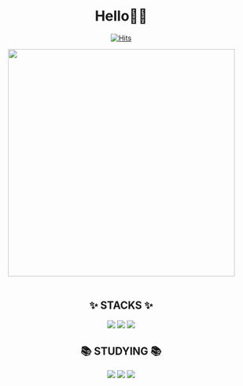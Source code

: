 <div align=center><h1>Hello🖐🏻</h1>

[![Hits](https://hits.seeyoufarm.com/api/count/incr/badge.svg?url=https%3A%2F%2Fgithub.com%2Fseokyung402&count_bg=%23FFBDE6&title_bg=%23FFA0DC&icon=smugmug.svg&icon_color=%23E7E7E7&title=hits&edge_flat=false)](https://www.github.com/seokyung402)
<br>

<img width="461" src="https://github.com/seokyung402/seokyung402/assets/105649543/ccd66460-430a-4117-aa64-5e799e350a28">
</div>

<div align=center>
<br>
<h2>✨ STACKS ✨</h2>
<img src="https://img.shields.io/badge/python-3670A0?style=for-the-badge&logo=python&logoColor=ffdd54"/>
<img src="https://img.shields.io/badge/github-181717?style=for-the-badge&logo=github&logoColor=white">
<img src="https://img.shields.io/badge/git-F05032?style=for-the-badge&logo=git&logoColor=white">
<br>

<h2>📚 STUDYING 📚</h2>
<img src="https://img.shields.io/badge/HTML5-E34F26?style=for-the-badge&logo=HTML5&logoColor=white">
<img src="https://img.shields.io/badge/CSS3-1572B6?style=for-the-badge&logo=CSS3&logoColor=white">
<img src="https://img.shields.io/badge/JavaScript-F7DF1E?style=for-the-badge&logo=JavaScript&logoColor=white">
</div>
